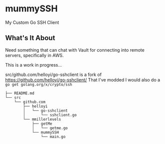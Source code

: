 # mummySSH
My Custom Go SSH Client

## What's It About
Need something that can chat with Vault for 
connecting into remote servers, specifically in AWS.

This is a work in progress...



src/github.com/helloyi/go-sshclient is a fork of https://github.com/helloyi/go-sshclient/ That I've modded
I would also do a `go get golang.org/x/crypto/ssh`





```
├── README.md
└── src
    └── github.com
        ├── helloyi
        │   └── go-sshclient
        │       └── sshclient.go
        └── mmillerlevels
            ├── getMe
            │   └── getme.go
            └── mummySSH
                └── main.go
```
